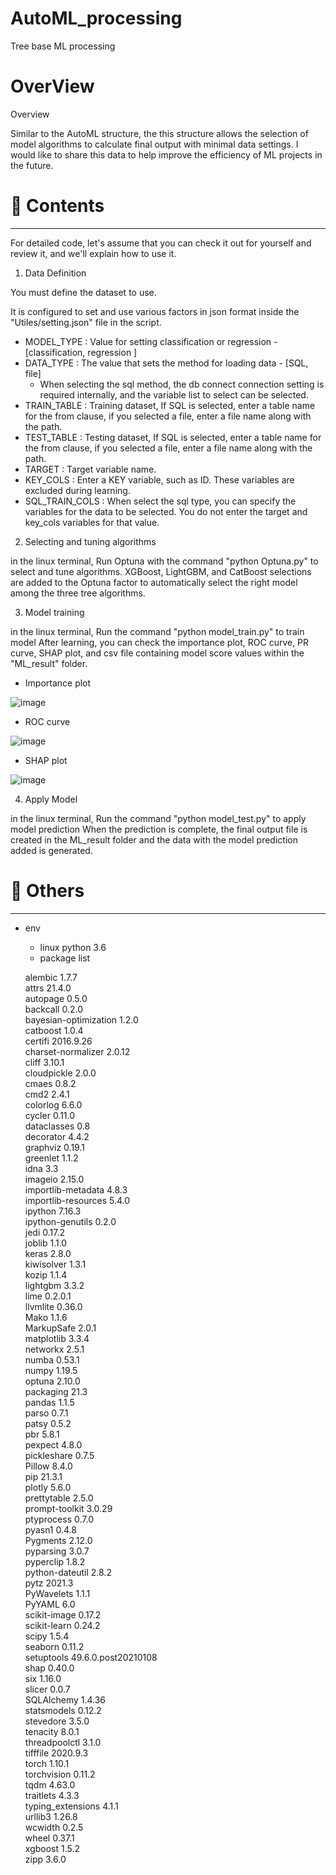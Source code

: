 # AutoML_processing
Tree base ML processing
# OverView

Overview

Similar to the AutoML structure, the this structure allows the selection of model algorithms to calculate final output with minimal data settings.
I would like to share this data to help improve the efficiency of ML projects in the future.

# 📃 Contents

---
For detailed code, let's assume that you can check it out for yourself and review it, and we'll explain how to use it.

1. Data Definition

You must define the dataset to use.

It is configured to set and use various factors in json format inside the "Utiles/setting.json" file in the script.


- MODEL_TYPE : Value for setting classification or regression - [classification, regression ]
- DATA_TYPE : The value that sets the method for loading data - [SQL, file] 
    - When selecting the sql method, the db connect connection setting is required internally, and the variable list to select can be selected.
- TRAIN_TABLE : Training dataset,  If SQL is selected, enter a table name for the from clause, if you selected a file, enter a file name along with the path.
- TEST_TABLE : Testing dataset, If SQL is selected, enter a table name for the from clause, if you selected a file, enter a file name along with the path.
- TARGET : Target variable name.
- KEY_COLS : Enter a KEY variable, such as ID. These variables are excluded during learning.
- SQL_TRAIN_COLS : When select the sql type, you can specify the variables for the data to be selected. You do not enter the target and key_cols variables for that value.

2. Selecting and tuning algorithms

in the linux terminal, Run Optuna with the command "python Optuna.py" to select and tune algorithms.
XGBoost, LightGBM, and CatBoost selections are added to the Optuna factor to automatically select the right model among the three tree algorithms.

3. Model training

in the linux terminal, Run the command "python model_train.py" to train model
After learning, you can check the importance plot, ROC curve, PR curve, SHAP plot, and csv file containing model score values within the "ML_result" folder.

- Importance plot

![image](https://user-images.githubusercontent.com/97657857/165936059-6941a838-fa79-4705-84e0-018c6b14ad8e.png)


- ROC curve

![image](https://user-images.githubusercontent.com/97657857/165936122-3c304790-e812-4fed-a15e-b54d70df75db.png)


- SHAP plot

![image](https://user-images.githubusercontent.com/97657857/165936175-163ede4e-3e0f-4914-9495-0aeb4a5ec548.png)

4. Apply Model

in the linux terminal, Run the command "python model_test.py" to apply model prediction
When the prediction is complete, the final output file is created in the ML_result folder and the data with the model prediction added is generated.


# 🌈 Others

---

- env
    - linux python 3.6    
    - package list    
       
    alembic               1.7.7  
    attrs                 21.4.0  
    autopage              0.5.0  
    backcall              0.2.0  
    bayesian-optimization 1.2.0  
    catboost              1.0.4  
    certifi               2016.9.26  
    charset-normalizer    2.0.12  
    cliff                 3.10.1  
    cloudpickle           2.0.0  
    cmaes                 0.8.2  
    cmd2                  2.4.1  
    colorlog              6.6.0  
    cycler                0.11.0  
    dataclasses           0.8  
    decorator             4.4.2  
    graphviz              0.19.1  
    greenlet              1.1.2  
    idna                  3.3  
    imageio               2.15.0  
    importlib-metadata    4.8.3  
    importlib-resources   5.4.0  
    ipython               7.16.3  
    ipython-genutils      0.2.0  
    jedi                  0.17.2  
    joblib                1.1.0  
    keras                 2.8.0  
    kiwisolver            1.3.1  
    kozip                 1.1.4  
    lightgbm              3.3.2  
    lime                  0.2.0.1  
    llvmlite              0.36.0  
    Mako                  1.1.6  
    MarkupSafe            2.0.1  
    matplotlib            3.3.4  
    networkx              2.5.1  
    numba                 0.53.1  
    numpy                 1.19.5  
    optuna                2.10.0  
    packaging             21.3  
    pandas                1.1.5  
    parso                 0.7.1  
    patsy                 0.5.2  
    pbr                   5.8.1  
    pexpect               4.8.0  
    pickleshare           0.7.5  
    Pillow                8.4.0  
    pip                   21.3.1  
    plotly                5.6.0  
    prettytable           2.5.0  
    prompt-toolkit        3.0.29  
    ptyprocess            0.7.0  
    pyasn1                0.4.8  
    Pygments              2.12.0  
    pyparsing             3.0.7  
    pyperclip             1.8.2  
    python-dateutil       2.8.2  
    pytz                  2021.3  
    PyWavelets            1.1.1  
    PyYAML                6.0  
    scikit-image          0.17.2  
    scikit-learn          0.24.2  
    scipy                 1.5.4  
    seaborn               0.11.2  
    setuptools            49.6.0.post20210108  
    shap                  0.40.0  
    six                   1.16.0  
    slicer                0.0.7  
    SQLAlchemy            1.4.36  
    statsmodels           0.12.2  
    stevedore             3.5.0  
    tenacity              8.0.1  
    threadpoolctl         3.1.0  
    tifffile              2020.9.3  
    torch                 1.10.1  
    torchvision           0.11.2  
    tqdm                  4.63.0  
    traitlets             4.3.3  
    typing_extensions     4.1.1  
    urllib3               1.26.8  
    wcwidth               0.2.5  
    wheel                 0.37.1  
    xgboost               1.5.2  
    zipp                  3.6.0  
